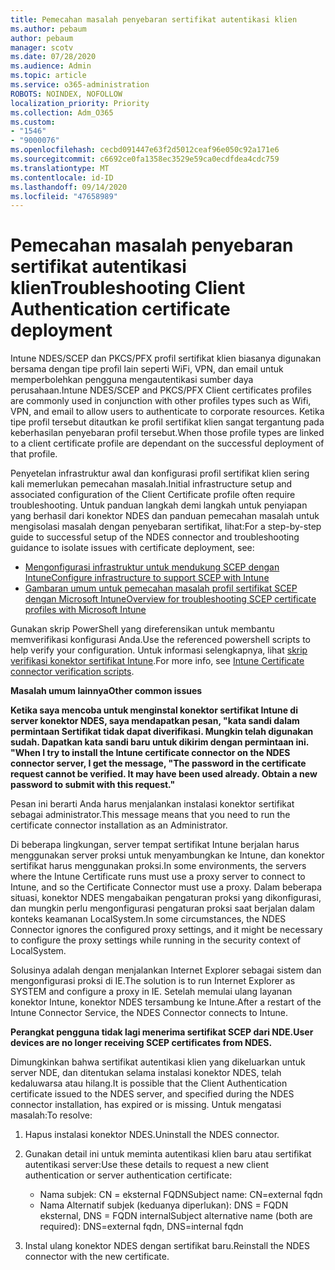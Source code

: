 ```yaml
---
title: Pemecahan masalah penyebaran sertifikat autentikasi klien
ms.author: pebaum
author: pebaum
manager: scotv
ms.date: 07/28/2020
ms.audience: Admin
ms.topic: article
ms.service: o365-administration
ROBOTS: NOINDEX, NOFOLLOW
localization_priority: Priority
ms.collection: Adm_O365
ms.custom:
- "1546"
- "9000076"
ms.openlocfilehash: cecbd091447e63f2d5012ceaf96e050c92a171e6
ms.sourcegitcommit: c6692ce0fa1358ec3529e59ca0ecdfdea4cdc759
ms.translationtype: MT
ms.contentlocale: id-ID
ms.lasthandoff: 09/14/2020
ms.locfileid: "47658989"
---
```

# <a name="troubleshooting-client-authentication-certificate-deployment"></a><span data-ttu-id="c1ef8-102">Pemecahan masalah penyebaran sertifikat autentikasi klien</span><span class="sxs-lookup"><span data-stu-id="c1ef8-102">Troubleshooting Client Authentication certificate deployment</span></span>

<span data-ttu-id="c1ef8-103">Intune NDES/SCEP dan PKCS/PFX profil sertifikat klien biasanya digunakan bersama dengan tipe profil lain seperti WiFi, VPN, dan email untuk memperbolehkan pengguna mengautentikasi sumber daya perusahaan.</span><span class="sxs-lookup"><span data-stu-id="c1ef8-103">Intune NDES/SCEP and PKCS/PFX Client certificates profiles are commonly used in conjunction with other profiles types such as Wifi, VPN, and email to allow users to authenticate to corporate resources.</span></span> <span data-ttu-id="c1ef8-104">Ketika tipe profil tersebut ditautkan ke profil sertifikat klien sangat tergantung pada keberhasilan penyebaran profil tersebut.</span><span class="sxs-lookup"><span data-stu-id="c1ef8-104">When those profile types are linked to a client certificate profile are dependant on the successful deployment of that profile.</span></span>

<span data-ttu-id="c1ef8-105">Penyetelan infrastruktur awal dan konfigurasi profil sertifikat klien sering kali memerlukan pemecahan masalah.</span><span class="sxs-lookup"><span data-stu-id="c1ef8-105">Initial infrastructure setup and associated configuration of the Client Certificate profile often require troubleshooting.</span></span> <span data-ttu-id="c1ef8-106">Untuk panduan langkah demi langkah untuk penyiapan yang berhasil dari konektor NDES dan panduan pemecahan masalah untuk mengisolasi masalah dengan penyebaran sertifikat, lihat:</span><span class="sxs-lookup"><span data-stu-id="c1ef8-106">For a step-by-step guide to successful setup of the NDES connector and troubleshooting guidance to isolate issues with certificate deployment, see:</span></span> 

- [<span data-ttu-id="c1ef8-107">Mengonfigurasi infrastruktur untuk mendukung SCEP dengan Intune</span><span class="sxs-lookup"><span data-stu-id="c1ef8-107">Configure infrastructure to support SCEP with Intune</span></span>](https://support.microsoft.com/help/4459540/troubleshoot-ndes-configuration-for-use-with-intune)
- [<span data-ttu-id="c1ef8-108">Gambaran umum untuk pemecahan masalah profil sertifikat SCEP dengan Microsoft Intune</span><span class="sxs-lookup"><span data-stu-id="c1ef8-108">Overview for troubleshooting SCEP certificate profiles with Microsoft Intune</span></span>](https://support.microsoft.com/help/4457481/troubleshooting-scep-certificate-profile-deployment-in-intune)

<span data-ttu-id="c1ef8-109">Gunakan skrip PowerShell yang direferensikan untuk membantu memverifikasi konfigurasi Anda.</span><span class="sxs-lookup"><span data-stu-id="c1ef8-109">Use the referenced powershell scripts to help verify your configuration.</span></span> <span data-ttu-id="c1ef8-110">Untuk informasi selengkapnya, lihat [skrip verifikasi konektor sertifikat Intune](https://github.com/microsoftgraph/powershell-intune-samples/tree/master/CertificationAuthority).</span><span class="sxs-lookup"><span data-stu-id="c1ef8-110">For more info, see [Intune Certificate connector verification scripts](https://github.com/microsoftgraph/powershell-intune-samples/tree/master/CertificationAuthority).</span></span>

  
<span data-ttu-id="c1ef8-111">**Masalah umum lainnya**</span><span class="sxs-lookup"><span data-stu-id="c1ef8-111">**Other common issues**</span></span>

<span data-ttu-id="c1ef8-112">**Ketika saya mencoba untuk menginstal konektor sertifikat Intune di server konektor NDES, saya mendapatkan pesan, "kata sandi dalam permintaan Sertifikat tidak dapat diverifikasi. Mungkin telah digunakan sudah. Dapatkan kata sandi baru untuk dikirim dengan permintaan ini. "**</span><span class="sxs-lookup"><span data-stu-id="c1ef8-112">**When I try to install the Intune certificate connector on the NDES connector server, I get the message, "The password in the certificate request cannot be verified. It may have been used already. Obtain a new password to submit with this request."**</span></span>  

<span data-ttu-id="c1ef8-113">Pesan ini berarti Anda harus menjalankan instalasi konektor sertifikat sebagai administrator.</span><span class="sxs-lookup"><span data-stu-id="c1ef8-113">This message means that you need to run the certificate connector installation as an Administrator.</span></span>

<span data-ttu-id="c1ef8-114">Di beberapa lingkungan, server tempat sertifikat Intune berjalan harus menggunakan server proksi untuk menyambungkan ke Intune, dan konektor sertifikat harus menggunakan proksi.</span><span class="sxs-lookup"><span data-stu-id="c1ef8-114">In some environments, the servers where the Intune Certificate runs must use a proxy server to connect to Intune, and so the Certificate Connector must use a proxy.</span></span> <span data-ttu-id="c1ef8-115">Dalam beberapa situasi, konektor NDES mengabaikan pengaturan proksi yang dikonfigurasi, dan mungkin perlu mengonfigurasi pengaturan proksi saat berjalan dalam konteks keamanan LocalSystem.</span><span class="sxs-lookup"><span data-stu-id="c1ef8-115">In some circumstances, the NDES Connector ignores the configured proxy settings, and it might be necessary to configure the proxy settings while running in the security context of LocalSystem.</span></span> 
 
<span data-ttu-id="c1ef8-116">Solusinya adalah dengan menjalankan Internet Explorer sebagai sistem dan mengonfigurasi proksi di IE.</span><span class="sxs-lookup"><span data-stu-id="c1ef8-116">The solution is to run Internet Explorer as SYSTEM and configure a proxy in IE.</span></span> <span data-ttu-id="c1ef8-117">Setelah memulai ulang layanan konektor Intune, konektor NDES tersambung ke Intune.</span><span class="sxs-lookup"><span data-stu-id="c1ef8-117">After a restart of the Intune Connector Service, the NDES Connector connects to Intune.</span></span>

<span data-ttu-id="c1ef8-118">**Perangkat pengguna tidak lagi menerima sertifikat SCEP dari NDE.**</span><span class="sxs-lookup"><span data-stu-id="c1ef8-118">**User devices are no longer receiving SCEP certificates from NDES.**</span></span>

<span data-ttu-id="c1ef8-119">Dimungkinkan bahwa sertifikat autentikasi klien yang dikeluarkan untuk server NDE, dan ditentukan selama instalasi konektor NDES, telah kedaluwarsa atau hilang.</span><span class="sxs-lookup"><span data-stu-id="c1ef8-119">It is possible that the Client Authentication certificate issued to the NDES server, and specified during the NDES connector installation, has expired or is missing.</span></span> <span data-ttu-id="c1ef8-120">Untuk mengatasi masalah:</span><span class="sxs-lookup"><span data-stu-id="c1ef8-120">To resolve:</span></span> 
 
1. <span data-ttu-id="c1ef8-121">Hapus instalasi konektor NDES.</span><span class="sxs-lookup"><span data-stu-id="c1ef8-121">Uninstall the NDES connector.</span></span>  
2. <span data-ttu-id="c1ef8-122">Gunakan detail ini untuk meminta autentikasi klien baru atau sertifikat autentikasi server:</span><span class="sxs-lookup"><span data-stu-id="c1ef8-122">Use these details to request a new client authentication or server authentication certificate:</span></span> 
 
    - <span data-ttu-id="c1ef8-123">Nama subjek: CN = eksternal FQDN</span><span class="sxs-lookup"><span data-stu-id="c1ef8-123">Subject name: CN=external fqdn</span></span>  
    - <span data-ttu-id="c1ef8-124">Nama Alternatif subjek (keduanya diperlukan): DNS = FQDN eksternal, DNS = FQDN internal</span><span class="sxs-lookup"><span data-stu-id="c1ef8-124">Subject alternative name (both are required): DNS=external fqdn, DNS=internal fqdn</span></span> 
 
3. <span data-ttu-id="c1ef8-125">Instal ulang konektor NDES dengan sertifikat baru.</span><span class="sxs-lookup"><span data-stu-id="c1ef8-125">Reinstall the NDES connector with the new certificate.</span></span>